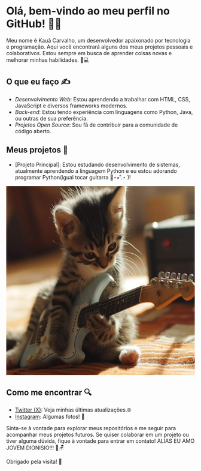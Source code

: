 # Olá, bem-vindo ao meu perfil no GitHub! 👋😺

Meu nome é Kauã Carvalho, um desenvolvedor apaixonado por tecnologia e programação. Aqui você encontrará alguns dos meus projetos pessoais e colaborativos. Estou sempre em busca de aprender coisas novas e melhorar minhas habilidades. 👤💻

## O que eu faço ✍

- *Desenvolvimento Web*: Estou aprendendo a trabalhar com HTML, CSS, JavaScript e diversos frameworks modernos.
- *Back-end*: Estou tendo experiência com linguagens como Python, Java, ou outras de sua preferência.
- *Projetos Open Source*: Sou fã de contribuir para a comunidade de código aberto.

## Meus projetos 📓

- [Projeto Principal]: Estou estudando desenvolvimento de sistemas, atualmente aprendendo a linguagem Python e eu estou adorando programar Python(igual tocar guitarra 🎸⋆⭒˚.⋆ )!

![alt text](image.png)

## Como me encontrar 🔍

- [Twitter (X)](https://x.com/KauCarv75289759?t=vO8qfqvkV7c4N25BKN9cbw&s=09): Veja minhas últimas atualizações.🌐
- [Instagram](https://www.instagram.com/kkaua_carv?igsh=ODBqc3FnbmYybWZy): Algumas fotos! 🤳

Sinta-se à vontade para explorar meus repositórios e me seguir para acompanhar meus projetos futuros. Se quiser colaborar em um projeto ou tiver alguma dúvida, fique à vontade para entrar em contato! ALÍAS EU AMO JOVEM DIONISIO!!! 🐢🪑

Obrigado pela visita! 🙌
